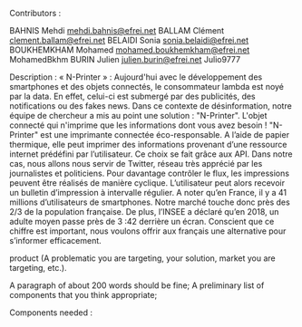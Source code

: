 Contributors :

BAHNIS Mehdi mehdi.bahnis@efrei.net 
BALLAM Clément clement.ballam@efrei.net 
BELAIDI Sonia sonia.belaidi@efrei.net 
BOUKHEMKHAM Mohamed mohamed.boukhemkham@efrei.net MohamedBkhm
BURIN Julien julien.burin@efrei.net Julio9777


Description :
« N-Printer » : Aujourd'hui avec le développement des smartphones et des objets connectés, le consommateur lambda est noyé par la data. En effet, celui-ci est submergé par des publicités, des notifications ou des fakes news. Dans ce contexte de désinformation, notre équipe de chercheur a mis au point une solution : "N-Printer". L'objet connecté qui n'imprime que les informations dont vous avez besoin ! 
"N-Printer" est une imprimante connectée éco-responsable. A l’aide de papier thermique, elle peut imprimer des informations provenant d’une ressource internet prédéfini par l’utilisateur. Ce choix se fait grâce aux API. Dans notre cas, nous allons nous servir de Twitter, réseau très apprécié par les journalistes et politiciens. Pour davantage contrôler le flux, les impressions peuvent être réalisés de manière cyclique. L’utilisateur peut alors recevoir un bulletin d’impression à intervalle régulier.
A noter qu’en France, il y a 41 millions d’utilisateurs de smartphones. Notre marché touche donc près des 2/3 de la population française.  De plus, l’INSEE a déclaré qu’en 2018, un adulte moyen passe près de 3 :42 derrière un écran. Conscient que ce chiffre est important, nous voulons offrir aux français une alternative pour s’informer efficacement.





product (A problematic you are targeting, your solution, market you are targeting, etc.). 



A paragraph of about 200 words should be fine;
A preliminary list of components that you think appropriate;

Components needed :
